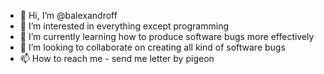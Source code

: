 - 👋 Hi, I’m @balexandroff
- 👀 I’m interested in everything except programming
- 🌱 I’m currently learning how to produce software bugs more effectively
- 💞️ I’m looking to collaborate on creating all kind of software bugs
- 📫 How to reach me - send me letter by pigeon

<!---
balexandroff/balexandroff is a ✨ special ✨ repository because its `README.md` (this file) appears on your GitHub profile.
You can click the Preview link to take a look at your changes.
--->
